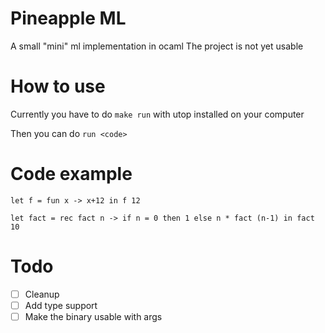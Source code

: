 # Pineapple ML
A small "mini" ml implementation in ocaml
The project is not yet usable

# How to use
Currently you have to do `make run` with utop installed on your computer

Then you can do `run <code>`

# Code example
`let f = fun x -> x+12 in f 12`

`let fact = rec fact n -> if n = 0 then 1 else n * fact (n-1) in fact 10`

# Todo
- [ ] Cleanup
- [ ] Add type support
- [ ] Make the binary usable with args
